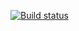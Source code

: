 [![Build status](https://build.mobile.azure.com/v0.1/apps/7febb372-9c9f-4eba-979d-f3f1e205f240/branches/master/badge)](https://mobile.azure.com)